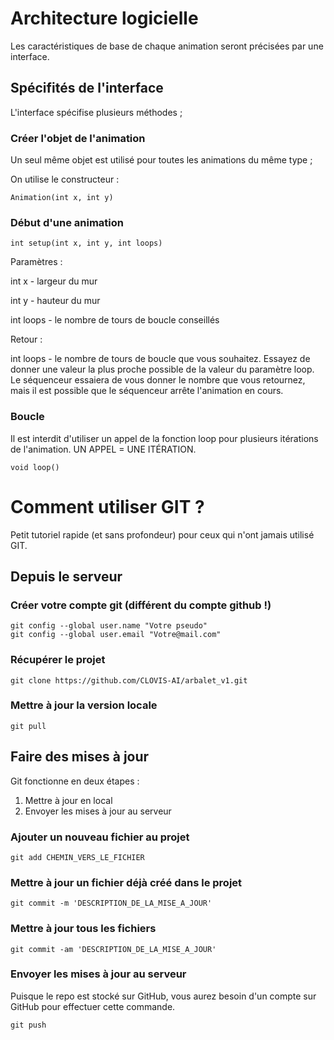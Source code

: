 # Architecture logicielle

Les caractéristiques de base de chaque animation seront précisées par une interface.

## Spécifités de l'interface

L'interface spécifise plusieurs méthodes ;

### Créer l'objet de l'animation

Un seul même objet est utilisé pour toutes les animations du même type ;

On utilise le constructeur :

	Animation(int x, int y)

### Début d'une animation

	int setup(int x, int y, int loops)

Paramètres :

int x - largeur du mur

int y - hauteur du mur

int loops - le nombre de tours de boucle conseillés

Retour :

int loops - le nombre de tours de boucle que vous souhaitez. Essayez de donner une valeur la plus proche possible de la valeur du paramètre loop. Le séquenceur essaiera de vous donner le nombre que vous retournez, mais il est possible que le séquenceur arrête l'animation en cours.

### Boucle

Il est interdit d'utiliser un appel de la fonction loop pour plusieurs itérations de l'animation. UN APPEL = UNE ITÉRATION.

	void loop()

# Comment utiliser GIT ?

Petit tutoriel rapide (et sans profondeur) pour ceux qui n'ont jamais utilisé GIT.

## Depuis le serveur

### Créer votre compte git (différent du compte github !)

	git config --global user.name "Votre pseudo"
	git config --global user.email "Votre@mail.com"

### Récupérer le projet

	git clone https://github.com/CLOVIS-AI/arbalet_v1.git

### Mettre à jour la version locale

	git pull

## Faire des mises à jour

Git fonctionne en deux étapes :
 1. Mettre à jour en local
 2. Envoyer les mises à jour au serveur

### Ajouter un nouveau fichier au projet

	git add CHEMIN_VERS_LE_FICHIER

### Mettre à jour un fichier déjà créé dans le projet

	git commit -m 'DESCRIPTION_DE_LA_MISE_A_JOUR'

### Mettre à jour tous les fichiers

	git commit -am 'DESCRIPTION_DE_LA_MISE_A_JOUR'

### Envoyer les mises à jour au serveur

Puisque le repo est stocké sur GitHub, vous aurez besoin d'un compte sur GitHub pour effectuer cette commande.

	git push
